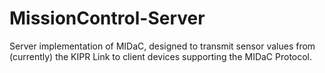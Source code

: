 # MissionControl-Server
Server implementation of MIDaC, designed to transmit sensor values from (currently) the KIPR Link to client devices supporting the MIDaC Protocol. 
